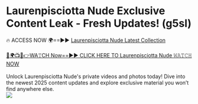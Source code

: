 # Laurenpisciotta Nude Exclusive Content Leak - Fresh Updates! (g5sl)

🔥 ACCESS NOW 🌍==►► <a href="https://tinyurl.com/yc657z5k" rel="nofollow">Laurenpisciotta Nude Latest Collection</a>
<br><br>
[🔴🌍📺📱👉WA𝚃CH Now==►► CLICK HERE TO Laurenpisciotta Nude 𝚆𝙰𝚃𝙲𝙷 NOW](https://tinyurl.com/yc657z5k)
<br><br>
Unlock Laurenpisciotta Nude's private videos and photos today! Dive into the newest 2025 content updates and explore exclusive material you won’t find anywhere else.
<br>
<a href="https://tinyurl.com/yc657z5k" rel="nofollow" data-target="animated-image.originalLink"><img src="https://camo.githubusercontent.com/8a4f000d20f83aca3bf7ec5f350d767afa0574a8a352519fd8cfa583a6f93a33/68747470733a2f2f692e696d6775722e636f6d2f644a486b345a712e676966" data-canonical-src="https://i.imgur.com/dJHk4Zq.gif" style="max-width: 100%; display: inline-block;" data-target="animated-image.originalImage"></a>
<br>
